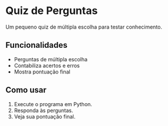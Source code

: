 # Quiz de Perguntas


Um pequeno quiz de múltipla escolha para testar conhecimento.


## Funcionalidades
- Perguntas de múltipla escolha
- Contabiliza acertos e erros
- Mostra pontuação final


## Como usar
1. Execute o programa em Python.
2. Responda às perguntas.
3. Veja sua pontuação final.